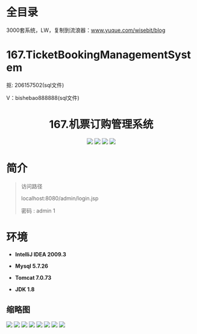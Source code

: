 # 全目录

3000套系统，LW，复制到流浪器：www.yuque.com/wisebit/blog
# 167.TicketBookingManagementSystem

<p>抠: 206157502(sql文件)</p>
<p>V：bishebao888888(sql文件)</p>

<p><h1 align="center">167.机票订购管理系统</h1></p>


<p align="center">
	<img src="https://img.shields.io/badge/jdk-1.8-orange.svg"/>
    <img src="https://img.shields.io/badge/string-5.x-lightgrey.svg"/>
    <img src="https://img.shields.io/badge/struts2-3.x-blue.svg"/>
    <img src="https://img.shields.io/badge/hibernate-5.x-yellow.svg"/>
</p>

# 简介
>
> 

>访问路径
>
> localhost:8080/admin/login.jsp
>
> 密码 : admin 1


# 环境

- <b>IntelliJ IDEA 2009.3</b>

- <b>Mysql 5.7.26</b>

- <b>Tomcat 7.0.73</b>

- <b>JDK 1.8</b>




## 缩略图

![](https://bitwise.oss-cn-heyuan.aliyuncs.com/2024/9/10/8bba855e-1d01-40d7-ab2a-1191db39d2de.png)
![](https://bitwise.oss-cn-heyuan.aliyuncs.com/2024/9/10/1b922303-bed4-4a75-93b1-11cc413aa893.png)
![](https://bitwise.oss-cn-heyuan.aliyuncs.com/2024/9/10/1b922303-bed4-4a75-93b1-11cc413aa893.png)
![](https://bitwise.oss-cn-heyuan.aliyuncs.com/2024/9/10/66e615cf-7f8d-4c3c-ad92-9db33ed24ac4.png)
![](https://bitwise.oss-cn-heyuan.aliyuncs.com/2024/9/10/7261449a-9754-49e3-aa9f-bfa7f69697a8.png)
![](https://bitwise.oss-cn-heyuan.aliyuncs.com/2024/9/10/e23e091c-5367-4c7c-bd6b-47094cfbb388.png)
![](https://bitwise.oss-cn-heyuan.aliyuncs.com/2024/9/10/64686c1f-9db6-42e9-9257-3c0e1e8d44a8.png)
![](https://bitwise.oss-cn-heyuan.aliyuncs.com/2024/9/10/c0890d8a-5bb6-4961-9ef0-97eb3ff82425.png)



